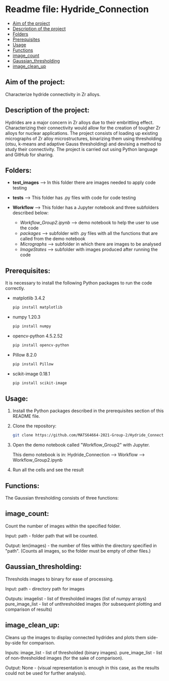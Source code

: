 # Readme file: Hydride_Connection

- [Aim of the project](#aim-of-the-project)
- [Description of the project](#description-of-the-project)
- [Folders](#folders)
- [Prerequisites](#prerequisites)
- [Usage](#usage)
- [Functions](#functions)
- [image_count](#image_count)
- [Gaussian_thresholding](#Gaussian_thresholding)
- [image_clean_up](#image_clean_up)


## Aim of the project: 
Characterize hydride connectivity in Zr alloys.

## Description of the project:
Hydrides are a major concern in Zr alloys due to their embrittling effect. Characterizing their connectivity would allow for the creation of tougher Zr alloys for nuclear applications. The project consists of loading up existing micrographs of Zr alloy microstructures, binarizing them using thresholding (otsu, k-means and adaptive Gauss thresholding) and devising a method to study their connectivity. The project is carried out using Python language and GitHub for sharing.


## Folders:

- **test_images** --> In this folder there are images needed to apply code testing

- **tests** -->  This folder has .py files with code for code testing

- **Workflow** --> This folder has a Jupyter notebook and three subfolders described below:
     - _Workflow_Group2.ipynb_ --> demo notebook to help the user to use the code
     - _packages_ --> subfolder with .py files with all the functions that are called from the demo notebook
     - _Micrographs_ --> subfolder in which there are images to be analysed
     - _ImageStates_ --> subfolder with images produced after running the code
     
         
## Prerequisites:

It is necessary to install the following Python packages to run the code correctly.

* matplotlib 3.4.2
  ```sh
  pip install matplotlib
  ```
* numpy 1.20.3
  ```sh
  pip install numpy
  ```
* opencv-python 4.5.2.52
  ```sh
  pip install opencv-python
  ```
* Pillow 8.2.0
  ```sh
  pip install Pillow 
  ```
* scikit-image 0.18.1
  ```sh
  pip install scikit-image
  ```
## Usage:
 
1. Install the Python packages described in the prerequisites section of this README file.
2. Clone the repository:
   ```sh
   git clone https://github.com/MATS64664-2021-Group-2/Hydride_Connection.git
   ```
3. Open the demo notebook called "Workflow_Group2" with Jupyter.

     This demo notebook is in: Hydride_Connection --> Workflow --> Workflow_Group2.ipynb

4. Run all the cells and see the result

## Functions:

The Gaussian thresholding consists of three functions:

## image_count:

Count the number of images within the specified folder.

Input:
path - folder path that will be counted.

Output:
len(images) - the number of files within the directory specified in "path". (Counts all images, so the folder must be empty of other files.)

## Gaussian_thresholding:

Thresholds images to binary for ease of processing.

Input:
path - directory path for images

Outputs:
imagelist - list of thresholded images (list of numpy arrays)
pure_image_list - list of unthresholded images (for subsequent plotting and comparison of results)

## image_clean_up:

Cleans up the images to display connected hydrides and plots them side-by-side for comparison.

Inputs:
image_list - list of thresholded (binary images).
pure_image_list - list of non-thresholded images (for the sake of comparison).

Output:
None - (visual representation is enough in this case, as the results could not be used for further analysis).
            

